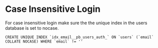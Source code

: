 # Case Insensitive Login
For case insensitive login make sure the the unique index in the users database is set to nocase.
```
CREATE UNIQUE INDEX `idx_email__pb_users_auth_` ON `users` (`email` COLLATE NOCASE) WHERE `email` != ''
```